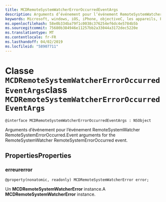 ```yaml
---
title: MCDRemoteSystemWatcherErrorOccurredEventArgs
description: Arguments d’événement pour l’événement RemoteSystemWatcher RemoteSystemErrorOccurred.
keywords: Microsoft, windows, iOS, iPhone, objectiveC, les appareils, Project Rome connectés
ms.openlocfilehash: 58e0b334ba79f1c0038c376254ef6dc4e5784b5b
ms.sourcegitcommit: 75680b384946e11257bb2a33044a3172dec5220e
ms.translationtype: MT
ms.contentlocale: fr-FR
ms.lasthandoff: 04/02/2019
ms.locfileid: "58907711"
---
```

# <a name="class-mcdremotesystemwatchererroroccurredeventargs"></a><span data-ttu-id="bbba5-104">Classe `MCDRemoteSystemWatcherErrorOccurredEventArgs`</span><span class="sxs-lookup"><span data-stu-id="bbba5-104">class `MCDRemoteSystemWatcherErrorOccurredEventArgs`</span></span> 

```
@interface MCDRemoteSystemWatcherErrorOccurredEventArgs : NSObject
```  

<span data-ttu-id="bbba5-105">Arguments d’événement pour l’événement RemoteSystemWatcher RemoteSystemErrorOccurred.</span><span class="sxs-lookup"><span data-stu-id="bbba5-105">Event arguments for the RemoteSystemWatcher RemoteSystemErrorOccurred event.</span></span>

## <a name="properties"></a><span data-ttu-id="bbba5-106">Properties</span><span class="sxs-lookup"><span data-stu-id="bbba5-106">Properties</span></span>

### <a name="error"></a><span data-ttu-id="bbba5-107">erreur</span><span class="sxs-lookup"><span data-stu-id="bbba5-107">error</span></span>
`@property(nonatomic, readonly) MCDRemoteSystemWatcherError error;`

<span data-ttu-id="bbba5-108">Un **MCDRemoteSystemWatcherError** instance.</span><span class="sxs-lookup"><span data-stu-id="bbba5-108">A **MCDRemoteSystemWatcherError** instance.</span></span>
